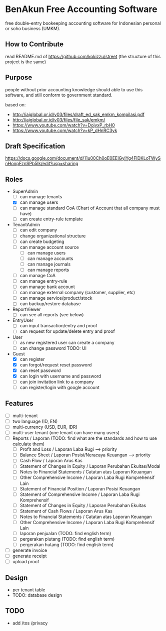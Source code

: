 
# BenAkun Free Accounting Software

free double-entry bookeeping accounting software for Indonesian personal or soho business (UMKM).

## How to Contribute

read README.md of https://github.com/kokizzu/street (the structure of this project is the same)

## Purpose

people without prior accounting knowledge should able to use this software, and still conform to government standard.

based on:
- http://iaiglobal.or.id/v03/files/draft_ed_sak_emkm_kompilasi.pdf
- http://iaiglobal.or.id/v03/files/file_sak/emkm/
- https://www.youtube.com/watch?v=DojvxP_rbH0
- https://www.youtube.com/watch?v=kP_dHnRC3yk

## Draft Specification

https://docs.google.com/document/d/11u00Ch0oE0EEIGylYg4FlDKLoTWySnHonpFznSPb5Ik/edit?usp=sharing

## Roles

- SuperAdmin
  - [ ] can manage tenants
  - [x] can manage users
  - [ ] can manage standard CoA (Chart of Account that all company must have)
  - [ ] can create entry-rule template
- TenantAdmin
  - [ ] can edit company
  - [ ] change organizational structure
  - [ ] can create budgeting
  - [ ] can manage account source
	- [ ] can manage users
	- [ ] can manage accounts
	- [ ] can manage journals
	- [ ] can manage reports
  - [ ] can manage CoA
  - [ ] can manage entry-rule
  - [ ] can manage bank account
  - [ ] can manage external company (customer, supplier, etc)
  - [ ] can manage service/product/stock
  - [ ] can backup/restore database
- ReportViewer
  - [ ] can see all reports (see below)
- EntryUser
  - [ ] can input transaction/entry and proof
  - [ ] can request for update/delete entry and proof
- User
  - [ ] as new registered user can create a company
  - [ ] can change password TODO: UI
- Guest
  - [x] can register 
  - [x] can forgot/request reset password
  - [x] can reset password
  - [x] can login with username and password
  - [ ] can join invitation link to a company
  - [ ] can register/login with google account

## Features

- [ ] multi-tenant
- [ ] two language (ID, EN)
- [ ] multi-currency (USD, EUR, IDR)
- [ ] multi-user tenant (one tenant can have many users)
- [ ] Reports / Laporan (TODO: find what are the standards and how to use calculate them)
  - [ ] Profit and Loss / Laporan Laba Rugi --> priority
  - [ ] Balance Sheet / Laporan Posisi/Neracaya Keuangan --> priority
  - [ ] Cash Flow / Laporan Arus Kas
  - [ ] Statement of Changes in Equity / Laporan Perubahan Ekuitas/Modal
  - [ ] Notes to Financial Statements / Catatan atas Laporan Keuangan
  - [ ] Other Comprehensive Income / Laporan Laba Rugi Komprehensif Lain
  - [ ] Statement of Financial Position / Laporan Posisi Keuangan
  - [ ] Statement of Comprehensive Income / Laporan Laba Rugi Komprehensif
  - [ ] Statement of Changes in Equity / Laporan Perubahan Ekuitas
  - [ ] Statement of Cash Flows / Laporan Arus Kas
  - [ ] Notes to Financial Statements / Catatan atas Laporan Keuangan
  - [ ] Other Comprehensive Income / Laporan Laba Rugi Komprehensif Lain
  - [ ] laporan penjualan (TODO: find english term)
  - [ ] pergerakan piutang (TODO: find english term)
  - [ ] pergerakan hutang (TODO: find english term)
- [ ] generate invoice
- [ ] generate receipt
- [ ] upload proof

## Design

- per tenant table
- TODO: database design

## TODO
- add /tos /privacy
